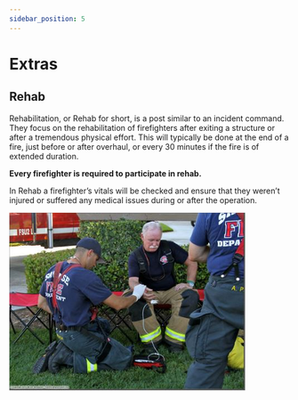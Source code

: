 ```yaml
---
sidebar_position: 5
---
```


# Extras 

## Rehab

Rehabilitation, or Rehab for short, is a post similar to an incident command. They focus on the rehabilitation of firefighters after exiting a structure or after a tremendous physical effort. This will typically be done at the end of a fire, just before or after overhaul, or every 30 minutes if the fire is of extended duration.<br/>

**Every firefighter is required to participate in rehab.**

In Rehab a firefighter’s vitals will be checked and ensure that they weren’t injured or suffered any medical issues during or after the operation.

![Rehab](./imgs/rehab.JPG)
